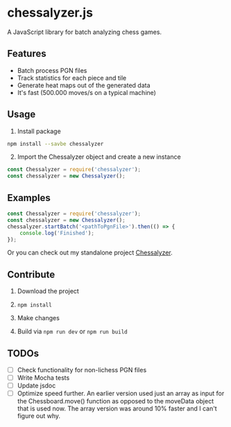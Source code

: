 # chessalyzer.js

A JavaScript library for batch analyzing chess games.

## Features

-   Batch process PGN files
-   Track statistics for each piece and tile
-   Generate heat maps out of the generated data
-   It's fast (500.000 moves/s on a typical machine)

## Usage

1. Install package

```sh
npm install --savbe chessalyzer
```

2. Import the Chessalyzer object and create a new instance

```javascript
const Chessalyzer = require('chessalyzer');
const chessalyzer = new Chessalyzer();
```

## Examples

```javascript
const Chessalyzer = require('chessalyzer');
const chessalyzer = new Chessalyzer();
chessalyzer.startBatch('<pathToPgnFile>').then(() => {
	console.log('Finished');
});
```

Or you can check out my standalone project [Chessalyzer](https://github.com/PeterPain/chessalyzer-nuxt).

## Contribute

1. Download the project

2. `npm install`

3. Make changes

4. Build via `npm run dev` or `npm run build`

## TODOs

-   [ ] Check functionality for non-lichess PGN files
-   [ ] Write Mocha tests
-   [ ] Update jsdoc
-   [ ] Optimize speed further. An earlier version used just an array as input for the Chessboard.move() function as opposed to the moveData object that is used now. The array version was around 10% faster and I can't figure out why.
